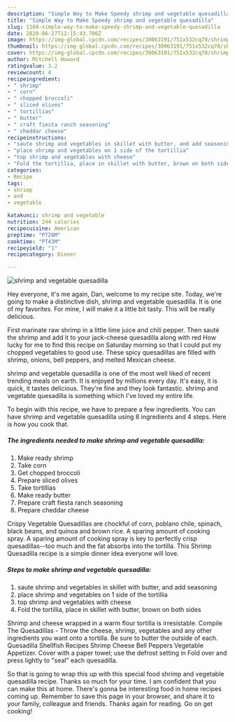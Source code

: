 ```yaml
---
description: "Simple Way to Make Speedy shrimp and vegetable quesadilla"
title: "Simple Way to Make Speedy shrimp and vegetable quesadilla"
slug: 1168-simple-way-to-make-speedy-shrimp-and-vegetable-quesadilla
date: 2020-06-27T12:15:43.706Z
image: https://img-global.cpcdn.com/recipes/30063191/751x532cq70/shrimp-and-vegetable-quesadilla-recipe-main-photo.jpg
thumbnail: https://img-global.cpcdn.com/recipes/30063191/751x532cq70/shrimp-and-vegetable-quesadilla-recipe-main-photo.jpg
cover: https://img-global.cpcdn.com/recipes/30063191/751x532cq70/shrimp-and-vegetable-quesadilla-recipe-main-photo.jpg
author: Mitchell Howard
ratingvalue: 3.2
reviewcount: 4
recipeingredient:
- " shrimp"
- " corn"
- " chopped broccoli"
- " sliced olives"
- " tortillias"
- " butter"
- " craft fiesta ranch seasoning"
- " cheddar cheese"
recipeinstructions:
- "saute shrimp and vegetables in skillet with butter, and add seasoning"
- "place shrimp and vegetables on 1 side of the tortillia"
- "top shrimp and vegetables with cheese"
- "Fold the tortillia, place in skillet with butter, brown on both sides"
categories:
- Recipe
tags:
- shrimp
- and
- vegetable

katakunci: shrimp and vegetable 
nutrition: 244 calories
recipecuisine: American
preptime: "PT28M"
cooktime: "PT43M"
recipeyield: "1"
recipecategory: Dinner

---
```



![shrimp and vegetable quesadilla](https://img-global.cpcdn.com/recipes/30063191/751x532cq70/shrimp-and-vegetable-quesadilla-recipe-main-photo.jpg)

Hey everyone, it's me again, Dan, welcome to my recipe site. Today, we're going to make a distinctive dish, shrimp and vegetable quesadilla. It is one of my favorites. For mine, I will make it a little bit tasty. This will be really delicious.

First marinate raw shrimp in a little lime juice and chili pepper. Then sauté the shrimp and add it to your jack-cheese quesadilla along with red How lucky for me to find this recipe on Saturday morning so that I could put my chopped vegetables to good use. These spicy quesadillas are filled with shrimp, onions, bell peppers, and melted Mexican cheese.

shrimp and vegetable quesadilla is one of the most well liked of recent trending meals on earth. It is enjoyed by millions every day. It's easy, it is quick, it tastes delicious. They're fine and they look fantastic. shrimp and vegetable quesadilla is something which I've loved my entire life.


To begin with this recipe, we have to prepare a few ingredients. You can have shrimp and vegetable quesadilla using 8 ingredients and 4 steps. Here is how you cook that.

<!--inarticleads1-->

##### The ingredients needed to make shrimp and vegetable quesadilla:

1. Make ready  shrimp
1. Take  corn
1. Get  chopped broccoli
1. Prepare  sliced olives
1. Take  tortillias
1. Make ready  butter
1. Prepare  craft fiesta ranch seasoning
1. Prepare  cheddar cheese


Crispy Vegetable Quesadillas are chockful of corn, poblano chile, spinach, black beans, and quinoa and brown rice. A sparing amount of cooking spray. A sparing amount of cooking spray is key to perfectly crisp quesadillas--too much and the fat absorbs into the tortilla. This Shrimp Quesadilla recipe is a simple dinner idea everyone will love. 

<!--inarticleads2-->

##### Steps to make shrimp and vegetable quesadilla:

1. saute shrimp and vegetables in skillet with butter, and add seasoning
1. place shrimp and vegetables on 1 side of the tortillia
1. top shrimp and vegetables with cheese
1. Fold the tortillia, place in skillet with butter, brown on both sides


Shrimp and cheese wrapped in a warm flour tortilla is irresistable. Compile The Quesadillas - Throw the cheese, shrimp, vegetables and any other ingredients you want onto a tortilla. Be sure to butter the outside of each. Quesadilla Shellfish Recipes Shrimp Cheese Bell Peppers Vegetable Appetizer. Cover with a paper towel; use the defrost setting in Fold over and press lightly to &#34;seal&#34; each quesadilla. 

So that is going to wrap this up with this special food shrimp and vegetable quesadilla recipe. Thanks so much for your time. I am confident that you can make this at home. There's gonna be interesting food in home recipes coming up. Remember to save this page in your browser, and share it to your family, colleague and friends. Thanks again for reading. Go on get cooking!
